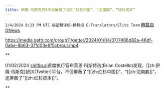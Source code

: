 ```yaml
---
title: 伊隆·马斯克的X平台屏蔽了词汇“红杉中国”、“沈南鹏”、“红杉资本”
---
```

`1/4/2024 8:23 PM UTC 秘密翻译组-精翻组 G-Translators/Elite Team` [轉載自GNews](https://gnews.org/articles/2184856)


https://media.gettr.com/group11/getter/2024/01/04/07/7466d82a-46df-0abe-8b63-37fd03e6f5cb/out.mp4


**

01/02/2024 [shiftiq.ai](https://www.facebook.com/shiftiqai-202693562917739/)首席执行官布莱恩·科斯特洛(Brian Costello)发现，[[zh:伊隆·马斯克]]的X(Twitter)平台，不但屏蔽了“[[zh:红杉中国]]”、“[[zh:沈南鹏]]”，还屏蔽了“[[zh:红杉资本]]”。

**
